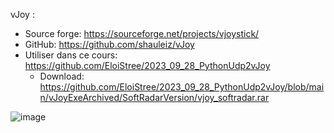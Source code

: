 
vJoy : 
- Source forge: https://sourceforge.net/projects/vjoystick/
- GitHub: https://github.com/shauleiz/vJoy
- Utiliser dans ce cours: https://github.com/EloiStree/2023_09_28_PythonUdp2vJoy
  - Download: https://github.com/EloiStree/2023_09_28_PythonUdp2vJoy/blob/main/vJoyExeArchived/SoftRadarVersion/vjoy_softradar.rar
 
![image](https://github.com/EloiStree/2023_11_30_HelloGirleekQARC/assets/20149493/f62b6265-c334-4953-8364-fc715f10c047)

